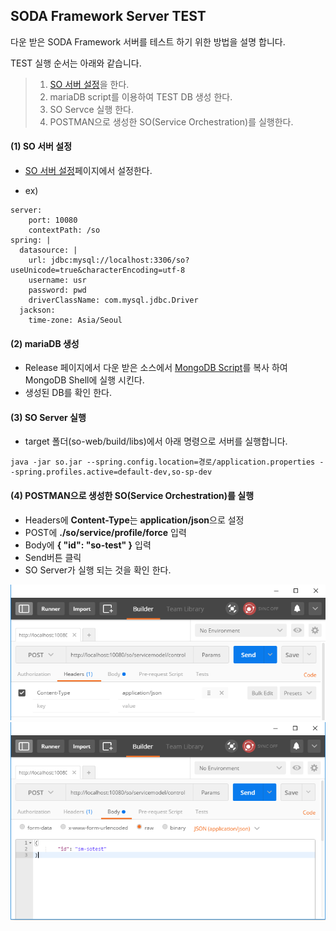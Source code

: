 ## SODA Framework Server TEST

다운 받은 SODA Framework 서버를 테스트 하기 위한 방법을 설명 합니다.

TEST 실행 순서는 아래와 같습니다.

> 1. [SO 서버 설정](https://github.com/iotoasis/SO/blob/master/so-doc/configuration.md)을 한다.
> 2. mariaDB script를 이용하여 TEST DB 생성 한다.
> 3. SO Servce 실행 한다.
> 4. POSTMAN으로 생성한 SO(Service Orchestration)를 실행한다.



#### (1) SO 서버 설정
- [SO 서버 설정](https://github.com/iotoasis/SO/blob/master/so-doc/configuration.md)페이지에서 설정한다.

- ex)
~~~
server: 
	port: 10080
	contextPath: /so
spring: |
  datasource: |
    url: jdbc:mysql://localhost:3306/so?useUnicode=true&characterEncoding=utf-8
    username: usr
    password: pwd
    driverClassName: com.mysql.jdbc.Driver
  jackson: 
    time-zone: Asia/Seoul
~~~


#### (2) mariaDB 생성
- Release 페이지에서 다운 받은 소스에서 [MongoDB Script](https://github.com/iotoasis/SO/blob/master/so-doc/db_script.txt)를 복사 하여 MongoDB Shell에 실행 시킨다.
- 생성된 DB를 확인 한다.


#### (3) SO Server 실행
- target 폴더(so-web/build/libs)에서 아래 명령으로 서버를 실행합니다.

 ```
java -jar so.jar --spring.config.location=경로/application.properties --spring.profiles.active=default-dev,so-sp-dev
 ```

#### (4) POSTMAN으로 생성한 SO(Service Orchestration)를 실행
- Headers에 **Content-Type**는 **application/json**으로 설정
- POST에 **./so/service/profile/force** 입력
- Body에 **{ "id": "so-test" }** 입력
- Send버튼 클릭
- SO Server가 실행 되는 것을 확인 한다.

![POSTMAN HEADERS](https://github.com/iotoasis/SO/blob/master/so-doc/img/postman1.png)
<br>
![POSTMAN BODY](https://github.com/iotoasis/SO/blob/master/so-doc/img/postman2.png)